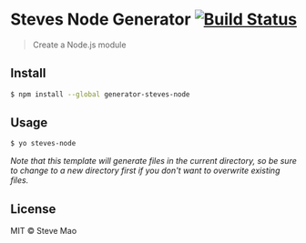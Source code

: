 # Steves Node Generator [![Build Status](https://secure.travis-ci.org/stevemao/generator-steves-node.svg?branch=master)](https://travis-ci.org/stevemao/generator-steves-node)

> Create a Node.js module


## Install

```sh
$ npm install --global generator-steves-node
```


## Usage

```sh
$ yo steves-node
```

*Note that this template will generate files in the current directory, so be sure to change to a new directory first if you don't want to overwrite existing files.*


## License

MIT © Steve Mao
